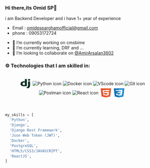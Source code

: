 ### Hi there,its Omid SP👋

i am Backend Developer and i have 1+ year of experience

* Email : omidesparghamofficial@gmail.com
* phone : 09053172724

- 🔭 I’m currently working on cmsbime
- 🌱 I’m currently learning, DRF and ...
- 👯 I’m looking to collaborate on [@AmirArsalan3602](https://github.com/AmirArsalan3602)




### ⚙️ Technologies that I am skilled in:
<br>

<div align="center">
<img align="center" alt="VScode icon" height="30" width="40" src="https://github.com/devicons/devicon/blob/master/icons/django/django-plain.svg" />
<img align="center" alt="Python icon" height="30" width="40" src="https://cdn.jsdelivr.net/gh/devicons/devicon/icons/python/python-original.svg" />
<img align="center" alt="Docker icon" height="30" width="40" src="https://cdn.jsdelivr.net/gh/devicons/devicon/icons/docker/docker-plain.svg" /> 
<img align="center" alt="VScode icon" height="30" width="40" src="https://cdn.jsdelivr.net/gh/devicons/devicon/icons/vscode/vscode-original.svg">
<img align="center" alt="Git icon" height="30" width="40" src="https://cdn.jsdelivr.net/gh/devicons/devicon/icons/git/git-original.svg">
<img align="center" alt="Postman icon" height="30" width="30" src="https://www.svgrepo.com/show/354202/postman-icon.svg" >
<img align="center" alt="React icon" icon" height="30" width="40" src="https://cdn.jsdelivr.net/gh/devicons/devicon/icons/react/react-original.svg"> 
<img align="center" alt="HTML icon" height="30" width="40" src="https://raw.githubusercontent.com/devicons/devicon/master/icons/html5/html5-original.svg">
<img align="center" alt="CSS icon" height="30" width="40" src="https://raw.githubusercontent.com/devicons/devicon/master/icons/css3/css3-original.svg">

</div>


<br>
<br>

``` python
my_skills = [
  'Python',
  'Django',
  'Django Rest Framework',
  'Json Web Token (JWT)',
  'ِDocker',
  'PostgreSQL',
  'HTML5/CSS3/JAVASCRIPT',
  'ReactJS',
]
```


